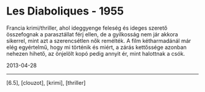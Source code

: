# Les Diaboliques - 1955

Francia krimi/thriller, ahol ideggyenge feleség és ideges szerető összefognak a parasztállat férj ellen, de a gyilkosság nem jár akkora sikerrel, mint azt a szerencsétlen nők remélték. A film kétharmadánál már elég egyértelmű, hogy mi történik és miért, a zárás kettőssége azonban nehezen hihető, az önjelölt kopó pedig annyit ér, mint halottnak a csók.

2013-04-28 

----

[6.5], [clouzot], [krimi], [thriller]